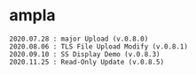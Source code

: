 # ampla

	2020.07.28 : major Upload (v.0.8.0)
	2020.08.06 : TLS File Upload Modify (v.0.8.1)
	2020.09.10 : SS Display Demo (v.0.8.3)
	2020.11.25 : Read-Only Update (v.0.8.5)

